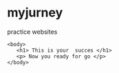 # myjurney
practice websites
<DOCTYPE html>
  <html>
    <head> 
      <title> this is my project</title>
    </head>
    
    <body>
       <h1> This is your  succes </h1>
       <p> Now you ready for go </p>
    </body>
  </html>
